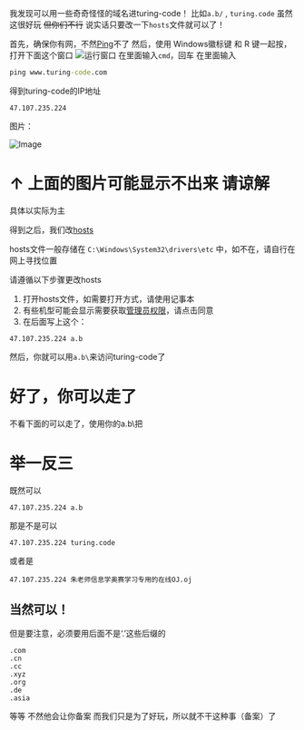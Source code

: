 我发现可以用一些奇奇怪怪的域名进turing-code！
比如`a.b/`  , `turing.code`
虽然这很好玩 ~~但你们不行~~
说实话只要改一下`hosts`文件就可以了！

首先，确保你有网，不然[Ping](https://www.cnblogs.com/meiguicong/p/13357735.html)不了
然后，使用 Windows徽标键 和 R 键一起按，打开下面这个窗口
![运行窗口](https://tse1-mm.cn.bing.net/th/id/OIP-C.JwqFS5Tvl-oWRO_8XN2kdwAAAA?rs=1&pid=ImgDetMain)
在里面输入`cmd`，回车
在里面输入
```cmd
ping www.turing-code.com
```

得到turing-code的IP地址
```
47.107.235.224
```
图片：

![Image](https://github.com/user-attachments/assets/1f341b8a-05ac-4c06-a47c-9b75f6310654)
# ↑ 上面的图片可能显示不出来 请谅解

具体以实际为主

得到之后，我们改[hosts](https://blog.csdn.net/nobleman__/article/details/85728156)

hosts文件一般存储在 `C:\Windows\System32\drivers\etc` 中，如不在，请自行在网上寻找位置

请遵循以下步骤更改hosts
1. 打开hosts文件，如需要打开方式，请使用记事本
2. 有些机型可能会显示需要获取[管理员权限](https://blog.csdn.net/zhaomomo0819/article/details/145445000?sharetype=blogdetail&sharerId=145445000&sharerefer=PC&sharesource=zhaomomo0819&spm=1011.2480.3001.8118)，请点击同意
3. 在后面写上这个：
```hosts
47.107.235.224 a.b
```
然后，你就可以用`a.b\`来访问turing-code了

# 好了，你可以走了
不看下面的可以走了，使用你的a.b\把

# 举一反三
既然可以
```hosts
47.107.235.224 a.b
```
那是不是可以
```hosts
47.107.235.224 turing.code
```
或者是
```hosts
47.107.235.224 朱老师信息学奥赛学习专用的在线OJ.oj
```
## 当然可以！

但是要注意，必须要用后面不是‘.’这些后缀的
```
.com
.cn
.cc
.xyz
.org
.de
.asia
```
等等
不然他会让你备案
而我们只是为了好玩，所以就不干这种事（备案）了